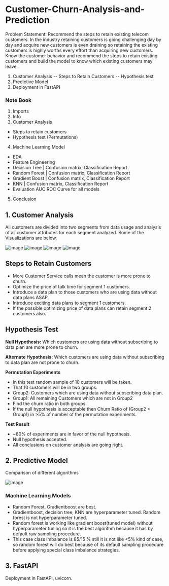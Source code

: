 # Customer-Churn-Analysis-and-Prediction
Problem Statement:
Recommend the steps to retain existing telecom customers. In the industry retaining customers is going challenging day by day and acquire new customers is even draining so retaining the existing customers is highly worths every effort than acquiring new customers.
Know the customer behavior and recommend the steps to retain existing customers and build the model to know which existing customers may leave.
1. Customer Analysis -- Steps to Retain Customers -- Hypothesis test
2. Predictive Model
3. Deployment in FastAPI

### Note Book
1. Imports
2. Info
3. Customer Analysis
  * Steps to retain customers
  * Hypothesis test (Permutations)
4. Machine Learning Model
  * EDA
  * Feature Engineering
  * Decision Tree | Confusion matrix, Classification Report
  * Random Forest | Confusion matrix, Classification Report
  * Gradient Boost | Confusion matrix, Classification Report
  * KNN | Confusion matrix, Classification Report
  * Evaluation AUC ROC Curve for all models
5. Conclusion

## 1. Customer Analysis
All customers are divided into two segments from data usage and analysis of all customer attributes for each segment analyzed.
Some of the Visualizations are below.

![image](https://user-images.githubusercontent.com/75474944/134847344-ac9847bd-9b15-4c55-bad6-eb5566c4383d.png)
![image](https://user-images.githubusercontent.com/75474944/134847191-22dbd991-06f0-4d62-a91a-2966765bd9bd.png)
![image](https://user-images.githubusercontent.com/75474944/134847242-5811a3be-b7af-4fe7-ab75-5f91d775d9bd.png)
![image](https://user-images.githubusercontent.com/75474944/134847273-d4676d6a-d7ae-4e9d-b247-8ef59c93e4a4.png)


## Steps to Retain Customers
* More Customer Service calls mean the customer is more prone to churn.
* Optimize the price of talk time for segment 1 customers.
* Introduce a data plan to those customers who are using data without data plans ASAP.
* Introduce exciting data plans to segment 1 customers.
* If the possible optimizing price of data plans can retain segment 2 customers also.

## Hypothesis Test
**Null Hypothesis:** Which customers are using data without subscribing to data plan are more prone to churn.

**Alternate Hypothesis:** Which customers are using data without subscribing to data plan are not prone to churn.

**Permutation Experiments**
* In this test random sample of 10 customers will be taken.
* That 10 customers will be in two groups.
* Group2: Customers which are using data without subscribing data plan.
* Group1: All remaining Customers which are not in Group2
* Find the churn ratio in both groups.
* If the null hypothesis is acceptable then Churn Ratio of (Group2 > Group1) in >5% of number of the permutation experiments.

**Test Result**
* ~80% of experiments are in favor of the null hypothesis.
* Null hypothesis accepted.
* All conclusions on customer analysis are going right.

## 2. Predictive Model
Comparison of different algorithms

![image](https://user-images.githubusercontent.com/75474944/134847507-793ebc7d-3c62-4393-b0cf-961e1d0d846f.png)

### Machine Learning Models
* Random Forest, Gradientboost are best.
* Gradientboost, decision tree, KNN are hyperparameter tuned. Random forest is not hyperparameter tuned.
* Random forest is working like gradient boost(tuned model) without hyperparameter tuning so it is the best algorithm because it has by default raw sampling procedure.
* This case class imbalance is 85/15 % still it is not like <5% kind of case, so random forest will do best because of its default sampling procedure before applying special class imbalance strategies.

## 3. FastAPI 
Deployment in FastAPI, uvicorn.
